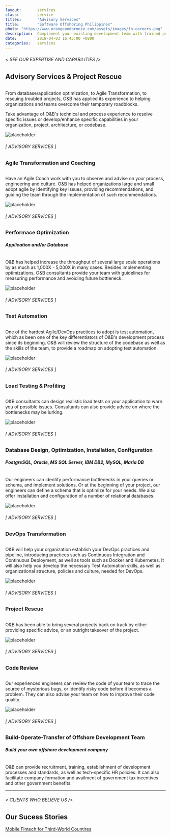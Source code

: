 ```yaml
---
layout:       services
class:        service
titles:       "Advisory Services"
title:        "Software Offshoring Philippines"
photo: "https://www.orangeandbronze.com/assets/images/fb-careers.png"
description:  Complement your existing development team with trained professionals.
date:         2018-04-03 16:43:00 +0800
categories:   services
---
```


<div id="serviceContent3" class="section-content">
  <div class="section-title">
    <H6>
      &lt; SEE OUR EXPERTISE AND CAPABILITIES /&gt;
    </H6>
    <H2>Advisory Services & Project Rescue</H2>
    <img class="bg" src="{{ "assets/images/title-services.png" | relative_url }}" alt="" />
  </div>
  <div class="row mb20">
    <div class="col-12">
      <p>From database/application optimization, to Agile Transformation, to rescuing troubled projects, O&B has applied its experience to helping organizations and teams overcome their temporary roadblocks. </p>
      <p>Take advantage of O&B's technical and process experience to resolve specific issues or develop/enhance specific capabilities in your organization, project, architecture, or codebase.</p>
    </div>
  </div>

  <div class="row mb20">
    <div class="col-4 d-none d-sm-block text-right">
      <img src="{{ "assets/images/advisory-agile-transformation-and-coaching.png" | relative_url }}" class="img-fluid feature-ico" alt="placeholder" />
    </div>
    <div class="col-sm-8 col-lg-7">
      <H6>[ ADVISORY SERVICES ]</H6>
      <H3>Agile Transformation and Coaching</H3>
      <img src="{{ "assets/images/hr.png" | relative_url }}" alt="" class="hr" />
      <p>
        Have an Agile Coach work with you to observe and advise on your process, engineering and culture. O&B has helped organizations large and small adopt agile by identifying key issues, providing recommendations, and guiding the team through the implementation of such recommendations.
      </p>
    </div>
  </div>

  <div class="row mb20">
    <div class="col-4 d-none d-sm-block text-right">
      <img src="{{ "assets/images/advisory-Performance-Optimization.png" | relative_url }}" class="img-fluid feature-ico" alt="placeholder" />
    </div>
    <div class="col-sm-8 col-lg-7">
      <H6>[ ADVISORY SERVICES ]</H6>
      <H3>Performace Optimization</H3>
      <h5>Application and/or Database</h5>
      <img src="{{ "assets/images/hr.svg" | relative_url }}" alt="" class="hr" />
      <p>
        O&B has helped increase the throughput of several large scale operations by as much as 1,000X - 5,000X in many cases. Besides implementing optimizations, O&B consultants provide your team with guidelines for measuring performance and avoiding future bottleneck.
      </p>
    </div>
  </div>

  <div class="row mb20">
    <div class="col-4 d-none d-sm-block text-right">
      <img src="{{ "assets/images/advisory-test-automation.png" | relative_url }}" class="img-fluid feature-ico" alt="placeholder" />
    </div>
    <div class="col-sm-8 col-lg-7">
      <H6>[ ADVISORY SERVICES ]</H6>
      <H3>Test Automation</H3>
      <img src="{{ "assets/images/hr.svg" | relative_url }}" alt="" class="hr" />
      <p>
        One of the hardest Agile/DevOps practices to adopt is test automation, which as been one of the key differentiators of O&B's development process since its beginning. O&B will review the structure of the codebase as well as the skills of the team, to provide a roadmap on adopting test automation.
      </p>
    </div>
  </div>

  <div class="row mb20">
    <div class="col-4 d-none d-sm-block text-right">
      <img src="{{ "assets/images/advisory-load-testing-and-profiling.png" | relative_url }}" class="img-fluid feature-ico" alt="placeholder" />
    </div>
    <div class="col-sm-8 col-lg-7">
      <H6>[ ADVISORY SERVICES ]</H6>
      <H3>Load Testing & Profiling</H3>
      <img src="{{ "assets/images/hr.svg" | relative_url }}" alt="" class="hr" />
      <p>
        O&B consultants can design realistic load tests on your application to warn you of possible issues. Consultants can also provide advice on where the bottlenecks may be lurking.
      </p>
    </div>
  </div>

  <div class="row mb20">
    <div class="col-4 d-none d-sm-block text-right">
      <img src="{{ "assets/images/advisory-database-design-optimization-installation-configuration.png" | relative_url }}" class="img-fluid feature-ico" alt="placeholder" />
    </div>
    <div class="col-sm-8 col-lg-7">
      <H6>[ ADVISORY SERVICES ]</H6>
      <H3>Database Design, Optimization, Installation, Configuration</H3>
      <h5>PostgreSQL, Oracle, MS SQL Server, IBM DB2, MySQL, Maria DB</h5>
      <img src="{{ "assets/images/hr.svg" | relative_url }}" alt="" class="hr" />
      <p>
        Our engineers can identify performance bottlenecks in your queries or schema, and implement solutions. Or at the beginning of your project, our engineers can define a schema that is optimize for your needs. We also offer installation and configuration of a number of relational databases.
      </p>
    </div>
  </div>

  <div class="row mb20">
    <div class="col-4 d-none d-sm-block text-right">
      <img src="{{ "assets/images/advisory-devops-transformation.png" | relative_url }}" class="img-fluid feature-ico" alt="placeholder" />
    </div>
    <div class="col-sm-8 col-lg-7">
      <H6>[ ADVISORY SERVICES ]</H6>
      <H3>DevOps Transformation</H3>
      <img src="{{ "assets/images/hr.svg" | relative_url }}" alt="" class="hr" />
      <p>
        O&B will help your organization establish your DevOps practices and pipeline, introducing practices such as Continuous Integration and Continuous Deployment, as well as tools such as Docker and Kubernetes. It will also help you develop the necessary Test Automation skills, as well as organizational structure, policies and culture, needed for DevOps.
      </p>
    </div>
  </div>

  <div class="row mb20">
    <div class="col-4 d-none d-sm-block text-right">
      <img src="{{ "assets/images/ico-2.png" | relative_url }}" class="img-fluid feature-ico" alt="placeholder" />
    </div>
    <div class="col-sm-8 col-lg-7">
      <H6>[ ADVISORY SERVICES ]</H6>
      <H3>Project Rescue</H3>
      <img src="{{ "assets/images/hr.svg" | relative_url }}" alt="" class="hr" />
      <p>
        O&B has been able to bring several projects back on track by either providing specific advice, or an outright takeover of the project.
      </p>
    </div>
  </div>

  <div class="row mb20">
    <div class="col-4 d-none d-sm-block text-right">
      <img src="{{ "assets/images/advisory-code-review.png" | relative_url }}" class="img-fluid feature-ico" alt="placeholder" />
    </div>
    <div class="col-sm-8 col-lg-7">
      <H6>[ ADVISORY SERVICES ]</H6>
      <H3>Code Review</H3>
      <img src="{{ "assets/images/hr.svg" | relative_url }}" alt="" class="hr" />
      <p>
        Our experienced engineers can review the code of your team to trace the source of mysterious bugs, or identify risky code before it becomes a problem. They can also advise your team on how to improve their code quality.
      </p>
    </div>
  </div>

  <div class="row mb20">
    <div class="col-4 d-none d-sm-block text-right">
      <img src="{{ "assets/images/advisory-build-operate-transfer-of-offshore-development-team.png" | relative_url }}" class="img-fluid feature-ico" alt="placeholder" />
    </div>
    <div class="col-sm-8 col-lg-7">
      <H6>[ ADVISORY SERVICES ]</H6>
      <H3>Build-Operate-Transfer of Offshore Development Team</H3>
      <h5>Build your own offshore development company</h5>
      <img src="{{ "assets/images/hr.svg" | relative_url }}" alt="" class="hr" />
      <p>
        O&B can provide recruitment, training, establishment of development processes and standards, as well as tech-specific HR policies. It can also facilitate company formation and availment of government tax incentives and other government benefits.
      </p>
    </div>
  </div>
<hr>
  <div class="section-title">
    <h6> < CLIENTS WHO BELIEVE US /> </h6>
    <h2>Our Sucess Stories</h2>
  </div>
  <div class="buttons section-title">
    <a href="/works/mobile-fintech/" class="btn -primary">Mobile Fintech for Third-World Countires</a>
  </div>
</div> 
  